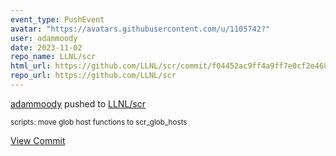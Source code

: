 ```yaml
---
event_type: PushEvent
avatar: "https://avatars.githubusercontent.com/u/1105742?"
user: adammoody
date: 2023-11-02
repo_name: LLNL/scr
html_url: https://github.com/LLNL/scr/commit/f04452ac9ff4a9ff7e0cf2e4681167eaa5c2afbe
repo_url: https://github.com/LLNL/scr
---
```


<a href='https://github.com/adammoody' target='_blank'>adammoody</a> pushed to <a href='https://github.com/LLNL/scr' target='_blank'>LLNL/scr</a>

<small>scripts: move glob host functions to scr_glob_hosts</small>

<a href='https://github.com/LLNL/scr/commit/f04452ac9ff4a9ff7e0cf2e4681167eaa5c2afbe' target='_blank'>View Commit</a>